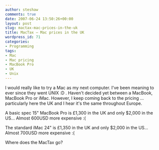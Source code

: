 ```yaml
---
author: steshaw
comments: true
date: 2007-06-24 13:50:26+00:00
layout: post
slug: mactax-mac-prices-in-the-uk
title: MacTax – Mac prices in the UK
wordpress_id: 71
categories:
- Programming
tags:
- Mac
- Mac pricing
- MacBook Pro
- UK
- Unix
---
```


I would really like to try a Mac as my next computer. I've been meaning to ever since they went UNIX :D . Haven't decided yet between a MacBook, MacBook Pro or iMac. However, I keep coming back to the pricing ... particularly here the UK and I hear it's the same throughout Europe.

A basic spec 15" MacBook Pro is £1,300 in the UK and only $2,000 in the US...
Almost 600USD more expensive :(

The standard iMac 24" is £1,350 in the UK and only $2,000 in the US...
Almost 700USD more expensive :(

Where does the MacTax go?
